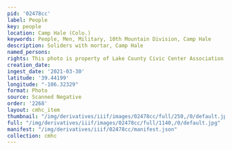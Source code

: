 ```yaml
---
pid: '02478cc'
label: People
key: people
location: Camp Hale (Colo.)
keywords: People, Men, Military, 10th Mountain Division, Camp Hale
description: Soliders with mortar, Camp Hale
named_persons: 
rights: This photo is property of Lake County Civic Center Association.
creation_date: 
ingest_date: '2021-03-30'
latitude: '39.44199'
longitude: "-106.32329"
format: Photo
source: Scanned Negative
order: '2268'
layout: cmhc_item
thumbnail: "/img/derivatives/iiif/images/02478cc/full/250,/0/default.jpg"
full: "/img/derivatives/iiif/images/02478cc/full/1140,/0/default.jpg"
manifest: "/img/derivatives/iiif/02478cc/manifest.json"
collection: cmhc
---
```

